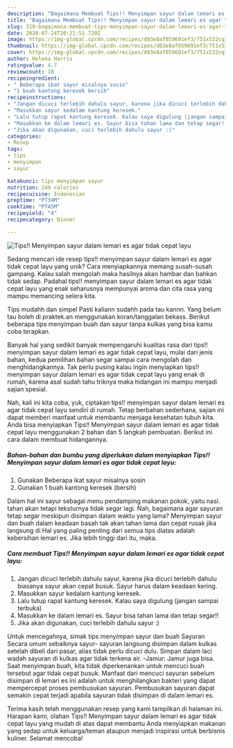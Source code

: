 ```yaml
---
description: "Bagaimana Membuat Tips!! Menyimpan sayur dalam lemari es agar tidak cepat layu, Bisa Manjain Lidah"
title: "Bagaimana Membuat Tips!! Menyimpan sayur dalam lemari es agar tidak cepat layu, Bisa Manjain Lidah"
slug: 319-bagaimana-membuat-tips-menyimpan-sayur-dalam-lemari-es-agar-tidak-cepat-layu-bisa-manjain-lidah
date: 2020-07-24T20:21:51.720Z
image: https://img-global.cpcdn.com/recipes/d83e8af059691ef3/751x532cq70/tips-menyimpan-sayur-dalam-lemari-es-agar-tidak-cepat-layu-foto-resep-utama.jpg
thumbnail: https://img-global.cpcdn.com/recipes/d83e8af059691ef3/751x532cq70/tips-menyimpan-sayur-dalam-lemari-es-agar-tidak-cepat-layu-foto-resep-utama.jpg
cover: https://img-global.cpcdn.com/recipes/d83e8af059691ef3/751x532cq70/tips-menyimpan-sayur-dalam-lemari-es-agar-tidak-cepat-layu-foto-resep-utama.jpg
author: Helena Harris
ratingvalue: 4.7
reviewcount: 10
recipeingredient:
- " Beberapa ikat sayur misalnya sosin"
- "1 buah kantong keresek bersih"
recipeinstructions:
- "Jangan dicuci terlebih dahulu sayur, karena jika dicuci terlebih dahulu biasanya sayur akan cepat busuk. Sayur harus dalam keadaan kering."
- "Masukkan sayur kedalam kantung keresek."
- "Lalu tutup rapat kantung keresek. Kalau saya digulung (jangan sampai terbuka)"
- "Masukkan ke dalam lemari es. Sayur bisa tahan lama dan tetap segar!!"
- "Jika akan digunakan, cuci terlebih dahulu sayur :)"
categories:
- Resep
tags:
- tips
- menyimpan
- sayur

katakunci: tips menyimpan sayur 
nutrition: 249 calories
recipecuisine: Indonesian
preptime: "PT34M"
cooktime: "PT45M"
recipeyield: "4"
recipecategory: Dinner

---
```



![Tips!! Menyimpan sayur dalam lemari es agar tidak cepat layu](https://img-global.cpcdn.com/recipes/d83e8af059691ef3/751x532cq70/tips-menyimpan-sayur-dalam-lemari-es-agar-tidak-cepat-layu-foto-resep-utama.jpg)

Sedang mencari ide resep tips!! menyimpan sayur dalam lemari es agar tidak cepat layu yang unik? Cara menyiapkannya memang susah-susah gampang. Kalau salah mengolah maka hasilnya akan hambar dan bahkan tidak sedap. Padahal tips!! menyimpan sayur dalam lemari es agar tidak cepat layu yang enak seharusnya mempunyai aroma dan cita rasa yang mampu memancing selera kita.

Tips mudahh dan simpel Pasti kaliann sudahh pada tau kannn. Yang belum tau boleh di praktek.an menggunakan koran/tanggalan bekass. Berikut beberapa tips menyimpan buah dan sayur tanpa kulkas yang bisa kamu coba terapkan.

Banyak hal yang sedikit banyak mempengaruhi kualitas rasa dari tips!! menyimpan sayur dalam lemari es agar tidak cepat layu, mulai dari jenis bahan, kedua pemilihan bahan segar sampai cara mengolah dan menghidangkannya. Tak perlu pusing kalau ingin menyiapkan tips!! menyimpan sayur dalam lemari es agar tidak cepat layu yang enak di rumah, karena asal sudah tahu triknya maka hidangan ini mampu menjadi sajian spesial.


Nah, kali ini kita coba, yuk, ciptakan tips!! menyimpan sayur dalam lemari es agar tidak cepat layu sendiri di rumah. Tetap berbahan sederhana, sajian ini dapat memberi manfaat untuk membantu menjaga kesehatan tubuh kita. Anda bisa menyiapkan Tips!! Menyimpan sayur dalam lemari es agar tidak cepat layu menggunakan 2 bahan dan 5 langkah pembuatan. Berikut ini cara dalam membuat hidangannya.

<!--inarticleads1-->

##### Bahan-bahan dan bumbu yang diperlukan dalam menyiapkan Tips!! Menyimpan sayur dalam lemari es agar tidak cepat layu:

1. Gunakan  Beberapa ikat sayur misalnya sosin
1. Gunakan 1 buah kantong keresek (bersih)


Dalam hal ini sayur sebagai menu pendamping makanan pokok, yaitu nasi. tahan akan tetapi teksturnya tidak segar lagi. Nah, bagaimana agar sayuran tetap segar meskipun disimpan dalam waktu yang lama? Menyimpan sayur dan buah dalam keadaan basah tak akan tahan lama dan cepat rusak jika langsung di Hal yang paling penting dari semua tips diatas adalah kebersihan lemari es. Jika lebih tinggi dari itu, maka. 

<!--inarticleads2-->

##### Cara membuat Tips!! Menyimpan sayur dalam lemari es agar tidak cepat layu:

1. Jangan dicuci terlebih dahulu sayur, karena jika dicuci terlebih dahulu biasanya sayur akan cepat busuk. Sayur harus dalam keadaan kering.
1. Masukkan sayur kedalam kantung keresek.
1. Lalu tutup rapat kantung keresek. Kalau saya digulung (jangan sampai terbuka)
1. Masukkan ke dalam lemari es. Sayur bisa tahan lama dan tetap segar!!
1. Jika akan digunakan, cuci terlebih dahulu sayur :)


Untuk mencegahnya, simak tips menyimpan sayur dan buah Sayuran Secara umum sebaiknya sayur- sayuran langsung disimpan dalam kulkas setelah dibeli dari pasar, alias tidak perlu dicuci dulu. Simpan dalam laci wadah sayuran di kulkas agar tidak terkena air. -Jamur: Jamur juga bisa. Saat menyimpan buah, kita tidak diperkenankan untuk mencuci buah tersebut agar tidak cepat busuk. Manfaat dari mencuci sayuran sebelum disimpan di lemari es ini adalah untuk menghilangkan bakteri yang dapat mempercepat proses pembusukan sayuran. Pembusukan sayuran dapat semakin cepat terjadi apabila sayuran tidak disimpan di dalam lemari es. 

Terima kasih telah menggunakan resep yang kami tampilkan di halaman ini. Harapan kami, olahan Tips!! Menyimpan sayur dalam lemari es agar tidak cepat layu yang mudah di atas dapat membantu Anda menyiapkan makanan yang sedap untuk keluarga/teman ataupun menjadi inspirasi untuk berbisnis kuliner. Selamat mencoba!
